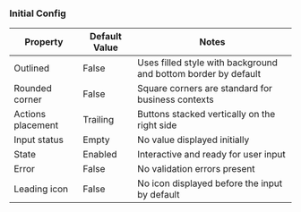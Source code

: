 ### Initial Config

| Property | Default Value | Notes |
|----------|---------------|-------|
| Outlined | False | Uses filled style with background and bottom border by default |
| Rounded corner | False | Square corners are standard for business contexts |
| Actions placement | Trailing | Buttons stacked vertically on the right side |
| Input status | Empty | No value displayed initially |
| State | Enabled | Interactive and ready for user input |
| Error | False | No validation errors present |
| Leading icon | False | No icon displayed before the input by default |